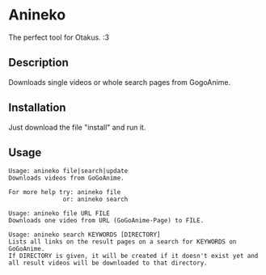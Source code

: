 Anineko
=======

The perfect tool for Otakus. :3

Description
-----------

Downloads single videos or whole search pages from GogoAnime.

Installation
------------

Just download the file "install" and run it. 

Usage
-----

```
Usage: anineko file|search|update 
Downloads videos from GoGoAnime. 
 
For more help try: anineko file 
               or: anineko search
```

```
Usage: anineko file URL FILE 
Downloads one video from URL (GoGoAnime-Page) to FILE.
```

```
Usage: anineko search KEYWORDS [DIRECTORY] 
Lists all links on the result pages on a search for KEYWORDS on GoGoAnime.
If DIRECTORY is given, it will be created if it doesn't exist yet and all result videos will be downloaded to that directory.
```
